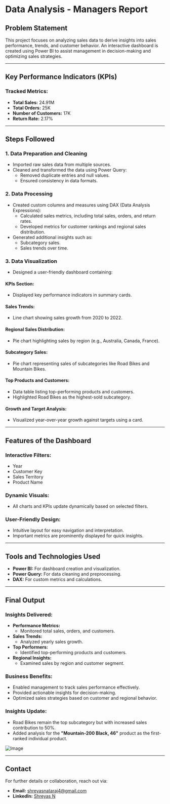 # Data Analysis - Managers Report

## Problem Statement
This project focuses on analyzing sales data to derive insights into sales performance, trends, and customer behavior. An interactive dashboard is created using Power BI to assist management in decision-making and optimizing sales strategies.

---

## Key Performance Indicators (KPIs)
### Tracked Metrics:
- **Total Sales:** 24.91M
- **Total Orders:** 25K
- **Number of Customers:** 17K
- **Return Rate:** 2.17%

---

## Steps Followed

### 1. **Data Preparation and Cleaning**
- Imported raw sales data from multiple sources.
- Cleaned and transformed the data using Power Query:
  - Removed duplicate entries and null values.
  - Ensured consistency in data formats.

### 2. **Data Processing**
- Created custom columns and measures using DAX (Data Analysis Expressions):
  - Calculated sales metrics, including total sales, orders, and return rates.
  - Developed metrics for customer rankings and regional sales distribution.
- Generated additional insights such as:
  - Subcategory sales.
  - Sales trends over time.

### 3. **Data Visualization**
- Designed a user-friendly dashboard containing:

#### **KPIs Section:**
- Displayed key performance indicators in summary cards.

#### **Sales Trends:**
- Line chart showing sales growth from 2020 to 2022.

#### **Regional Sales Distribution:**
- Pie chart highlighting sales by region (e.g., Australia, Canada, France).

#### **Subcategory Sales:**
- Pie chart representing sales of subcategories like Road Bikes and Mountain Bikes.

#### **Top Products and Customers:**
- Data table listing top-performing products and customers.
- Highlighted Road Bikes as the highest-sold subcategory.

#### **Growth and Target Analysis:**
- Visualized year-over-year growth against targets using a card.

---

## Features of the Dashboard
### Interactive Filters:
- Year
- Customer Key
- Sales Territory
- Product Name

### Dynamic Visuals:
- All charts and KPIs update dynamically based on selected filters.

### User-Friendly Design:
- Intuitive layout for easy navigation and interpretation.
- Important metrics are prominently displayed for quick insights.

---

## Tools and Technologies Used
- **Power BI:** For dashboard creation and visualization.
- **Power Query:** For data cleaning and preprocessing.
- **DAX:** For custom metrics and calculations.

---

## Final Output
### Insights Delivered:
- **Performance Metrics:**
  - Monitored total sales, orders, and customers.
- **Sales Trends:**
  - Analyzed yearly sales growth.
- **Top Performers:**
  - Identified top-performing products and customers.
- **Regional Insights:**
  - Examined sales by region and customer segment.

### Business Benefits:
- Enabled management to track sales performance effectively.
- Provided actionable insights for decision-making.
- Optimized sales strategies based on customer and regional behavior.

### Insights Update:
- Road Bikes remain the top subcategory but with increased sales contribution to 50%.
- Added analysis for the **"Mountain-200 Black, 46"** product as the first-ranked individual product.

![Image](https://github.com/user-attachments/assets/74e4255d-4868-4114-92e4-5912cb717ce6)

---

## Contact
For further details or collaboration, reach out via:
- **Email:** shreyasnataraj4@gmail.com
- **LinkedIn:** [Shreyas N](https://www.linkedin.com/in/shreyas-n-6a9107239/)

